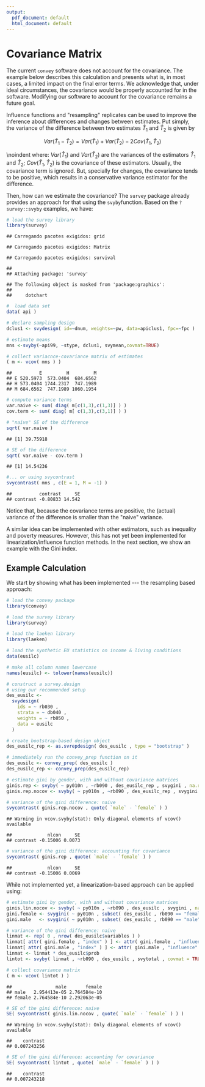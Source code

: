 ```yaml
---
output:
  pdf_document: default
  html_document: default
---
```



# Covariance Matrix

The current `convey` software does not account for the covariance.  The example below describes this calculation and presents what is, in most cases, a limited impact on the final error terms.  We acknowledge that, under ideal circumstances, the covariance would be properly accounted for in the software.  Modifying our software to account for the covariance remains a future goal.

Influence functions and "resampling" replicates can be used to improve the inference 
about differences and changes between estimates. Put simply, the variance of the difference between 
two estimates $\widehat{T}_1$ and $\widehat{T}_2$ is given by

$$
Var \big( \widehat{T}_1 - \widehat{T}_2 \big) = 
    Var \big( \widehat{T}_1 \big) + Var \big( \widehat{T}_2 \big) - 2 Cov \big( \widehat{T}_1 , \widehat{T}_2 \big)
$$

\noindent where: $Var \big( \widehat{T}_1 \big)$ and $Var \big( \widehat{T}_2 \big)$ 
are the variances of the estimators $\widehat{T}_1$ and $\widehat{T}_2$; 
$Cov \big( \widehat{T}_1 , \widehat{T}_2 \big)$ is the covariance of these estimators.
Usually, the covariance term is ignored. But, specially for changes, the covariance
tends to be positive, which results in a conservative variance estimator for the difference.

Then, how can we estimate the covariance? The `survey` package already provides an 
approach for that using the `svyby`function. Based on the `?survey::svyby` examples, 
we have: 


```r
# load the survey library
library(survey)
```

```
## Carregando pacotes exigidos: grid
```

```
## Carregando pacotes exigidos: Matrix
```

```
## Carregando pacotes exigidos: survival
```

```
## 
## Attaching package: 'survey'
```

```
## The following object is masked from 'package:graphics':
## 
##     dotchart
```

```r
#  load data set
data( api )

# declare sampling design
dclus1 <- svydesign( id=~dnum, weights=~pw, data=apiclus1, fpc=~fpc )

# estimate means
mns <-svyby(~api99, ~stype, dclus1, svymean,covmat=TRUE)

# collect variacnce-covariance matrix of estimates
( m <- vcov( mns ) )
```

```
##          E         H         M
## E 520.5973  573.0404  684.6562
## H 573.0404 1744.2317  747.1989
## M 684.6562  747.1989 1060.1954
```

```r
# compute variance terms
var.naive <- sum( diag( m[c(1,3),c(1,3)] ) )
cov.term <- sum( diag( m[ c(1,3),c(3,1)] ) )

# "naive" SE of the difference
sqrt( var.naive )
```

```
## [1] 39.75918
```

```r
# SE of the difference
sqrt( var.naive - cov.term )
```

```
## [1] 14.54236
```

```r
#... or using svycontrast
svycontrast( mns , c(E = 1, M = -1) )
```

```
##          contrast     SE
## contrast -0.80833 14.542
```

Notice that, because the covariance terms are positive, the (actual) variance of 
the difference is smaller than the "naive" variance.

A similar idea can be implemented with other estimators, such as inequality and poverty measures.
However, this has not yet been implemented for linearization/influence function methods.
In the next section, we show an example with the Gini index.

## Example Calculation

We start by showing what has been implemented --- the resampling based approach:


```r
# load the convey package
library(convey)

# load the survey library
library(survey)

# load the laeken library
library(laeken)

# load the synthetic EU statistics on income & living conditions
data(eusilc)

# make all column names lowercase
names(eusilc) <- tolower(names(eusilc))

# construct a survey.design
# using our recommended setup
des_eusilc <-
  svydesign(
    ids = ~ rb030 ,
    strata = ~ db040 ,
    weights = ~ rb050 ,
    data = eusilc
  )

# create bootstrap-based design object
des_eusilc_rep <- as.svrepdesign( des_eusilc , type = "bootstrap" )

# immediately run the convey_prep function on it
des_eusilc <- convey_prep( des_eusilc )
des_eusilc_rep <- convey_prep(des_eusilc_rep)

# estimate gini by gender, with and without covariance matrices
ginis.rep <- svyby( ~ py010n , ~rb090 , des_eusilc_rep , svygini , na.rm = TRUE , covmat = TRUE )
ginis.rep.nocov <- svyby( ~ py010n , ~rb090 , des_eusilc_rep , svygini , na.rm = TRUE , covmat = FALSE )

# variance of the gini difference: naive
svycontrast( ginis.rep.nocov , quote( `male` - `female` ) )
```

```
## Warning in vcov.svyby(stat): Only diagonal elements of vcov() available
```

```
##             nlcon     SE
## contrast -0.15006 0.0073
```

```r
# variance of the gini difference: accounting for covariance
svycontrast( ginis.rep , quote( `male` - `female` ) )
```

```
##             nlcon     SE
## contrast -0.15006 0.0069
```

While not implemented yet, a linearization-based approach can be applied using:


```r
# estimate gini by gender, with and without covariance matrices
ginis.lin.nocov <- svyby( ~ py010n , ~rb090 , des_eusilc , svygini , na.rm = TRUE , covmat = FALSE )
gini.female <- svygini( ~ py010n , subset( des_eusilc , rb090 == "female" ), na.rm = TRUE , influence = TRUE )
gini.male   <- svygini( ~ py010n , subset( des_eusilc , rb090 == "male" ), na.rm = TRUE , influence = TRUE )

# variance of the gini difference: naive
linmat <- rep( 0 , nrow( des_eusilc$variables ) )
linmat[ attr( gini.female , "index" ) ] <- attr( gini.female , "influence" )
linmat[ attr( gini.male , "index" ) ] <- attr( gini.male , "influence" )
linmat <- linmat * des_eusilc$prob
lintot <- svyby( linmat , ~rb090 , des_eusilc , svytotal , covmat = TRUE )

# collect covariance matrix
( m <- vcov( lintot ) )
```

```
##                male       female
## male   2.954413e-05 2.764584e-10
## female 2.764584e-10 2.292063e-05
```

```r
# SE of the gini difference: naive
SE( svycontrast( ginis.lin.nocov , quote( `male` - `female` ) ) )
```

```
## Warning in vcov.svyby(stat): Only diagonal elements of vcov() available
```

```
##    contrast 
## 0.007243256
```

```r
# SE of the gini difference: accounting for covariance
SE( svycontrast( lintot , quote( `male` - `female` ) ) )
```

```
##    contrast 
## 0.007243218
```
